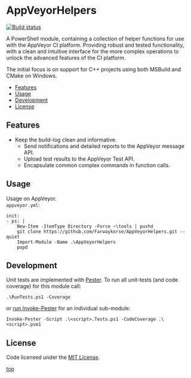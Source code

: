 <!-------------------------------------------------------------><a id="top"></a>
# AppVeyorHelpers
<!----------------------------------------------------------------------------->
<!-- Badges -->
[![Build status][AppVeyor-badge]][AppVeyor-link]
<!-- Description -->
A PowerShell module, containing a collection of helper functions for use with
the AppVeyor CI platform.
Providing robust and tested functionality, with a clean and intuitive interface
for the more complex operations to unlock the advanced features of the CI
platform.

The initial focus is on support for C++ projects using both MSBuild and CMake on
Windows.

<!-- TOC -->
- [Features](#features)
- [Usage](#usage)
- [Development](#dev)
- [License](#license)

<!--------------------------------------------------------><a id="features"></a>
## Features
<!----------------------------------------------------------------------------->
- Keep the build-log clean and informative.
  - Send notifications and detailed reports to the AppVeyor message API.
  - Upload test results to the AppVeyor Test API.
  - Encapsulate common complex commands in function calls.

<!-----------------------------------------------------------><a id="usage"></a>
## Usage
<!----------------------------------------------------------------------------->
Usage on AppVeyor.<br />
`appveyor.yml`:
````
init:
- ps: |
    New-Item -ItemType Directory -Force ~\tools | pushd
    git clone https://github.com/Farwaykorse/AppVeyorHelpers.git --quiet
    Import-Module -Name .\AppVeyorHelpers
    popd
````

<!-------------------------------------------------------------><a id="dev"></a>
## Development
<!----------------------------------------------------------------------------->
Unit tests are implemented with [Pester][Pester-link].
To run all unit-tests (and code coverage) for this module call:
```
.\RunTests.ps1 -Coverage
```
or [run Invoke-Pester][Invoke-Pester-link] for an individual sub-module:
```
Invoke-Pester -Script .\<script>.Tests.ps1 -CodeCoverage .\<script>.psm1
```

<!---------------------------------------------------------><a id="license"></a>
## License
<!----------------------------------------------------------------------------->
Code licensed under the [MIT License](./LICENSE).

[top](#top)

[AppVeyor-badge]: https://ci.appveyor.com/api/projects/status/l6stx6b6ibi57d9q/branch/master?svg=true
[AppVeyor-link]:  https://ci.appveyor.com/project/Farwaykorse/appveyorhelpers/branch/master
[Pester-link]:    https://github.com/pester/Pester
[Invoke-Pester-link]: https://github.com/pester/Pester/wiki/Invoke‐Pester

